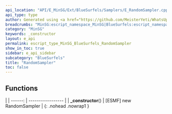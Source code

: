 ```yaml
---
api_location: "API/E_MinSG/Ext/BlueSurfels/Samplers/E_RandomSampler.cpp:30:18"
api_type: type
author: Generated using <a href="https://github.com/MeisterYeti/WhatsUpDoc">WhatsUpDoc</a>
breadcrumbs: "MinSG:escript_namespace_MinSG|BlueSurfels:escript_namespace_MinSG_BlueSurfels"
category: "MinSG"
keywords: _constructor
layout: e_api
permalink: escript_type_MinSG_BlueSurfels_RandomSampler
show_in_toc: true
sidebar: e_api_sidebar
subcategory: "BlueSurfels"
title: "RandomSampler"
toc: false
---
```


## Functions

|
| ------: | ----------------- |
| **_constructor**() | [ESMF] new RandomSampler |
{: .nohead .nowrap1 }

